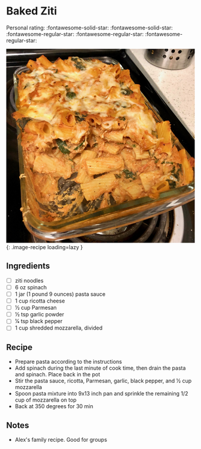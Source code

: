 <!-- Do not modify sections with "AUTO-*". They are updated by make.py -->

# Baked Ziti

<!-- rating=2; (User can specify rating on scale of 1-5) -->
<!-- AUTO-UserRating -->
Personal rating: :fontawesome-solid-star: :fontawesome-solid-star: :fontawesome-regular-star: :fontawesome-regular-star: :fontawesome-regular-star:
<!-- /AUTO-UserRating -->

<!-- AUTO-Image -->
![baked_ziti.jpeg](./baked_ziti.jpeg){: .image-recipe loading=lazy }
<!-- /AUTO-Image -->

## Ingredients

* [ ] ziti noodles
* [ ] 6 oz spinach
* [ ] 1 jar (1 pound 9 ounces) pasta sauce
* [ ] 1 cup ricotta cheese
* [ ] 1⁄2 cup Parmesan
* [ ] 1⁄2 tsp garlic powder
* [ ] 1⁄4 tsp black pepper
* [ ] 1 cup shredded mozzarella, divided

## Recipe

* Prepare pasta according to the instructions
* Add spinach during the last minute of cook time, then drain the pasta and spinach. Place back in the pot
* Stir the pasta sauce, ricotta, Parmesan, garlic, black pepper, and 1⁄2 cup mozzarella
* Spoon pasta mixture into 9x13 inch pan and sprinkle the remaining 1/2 cup of mozzarella on top
* Back at 350 degrees for 30 min

## Notes

* Alex's family recipe. Good for groups
